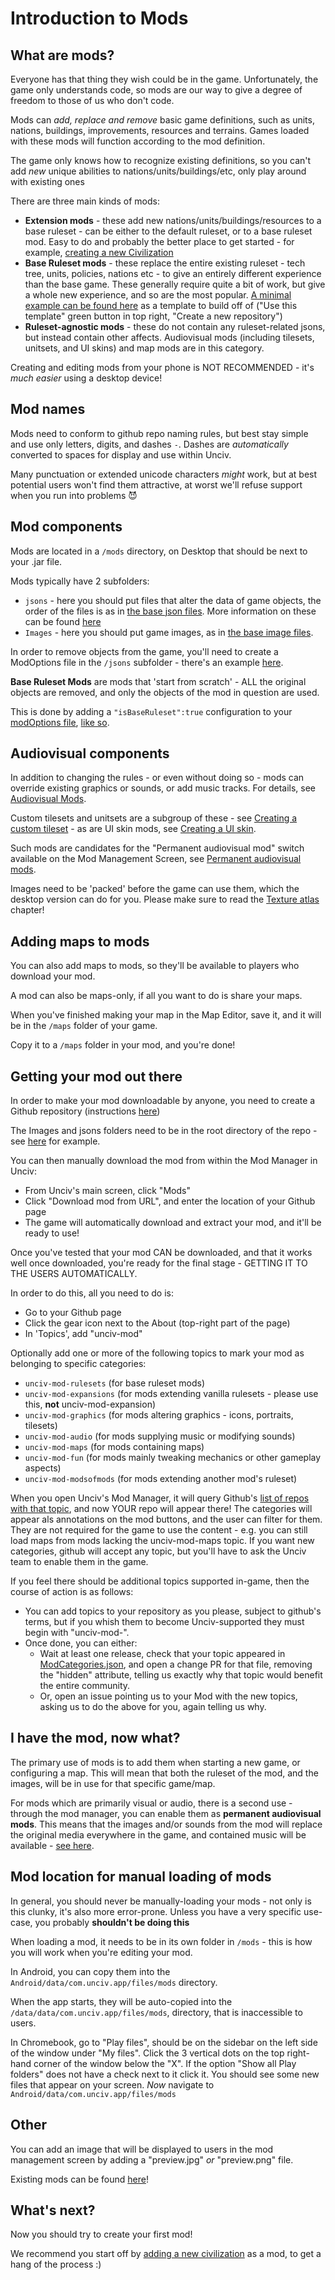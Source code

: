 # Introduction to Mods

## What are mods?

Everyone has that thing they wish could be in the game.
Unfortunately, the game only understands code, so mods are our way to give a degree of freedom to those of us who don't code.

Mods can *add, replace and remove* basic game definitions, such as units, nations, buildings, improvements, resources and terrains.
Games loaded with these mods will function according to the mod definition.

The game only knows how to recognize existing definitions, so you can't add *new* unique abilities to nations/units/buildings/etc, only play around with existing ones

There are three main kinds of mods:

-   **Extension mods** - these add new nations/units/buildings/resources to a base ruleset - can be either to the default ruleset, or to a base ruleset mod. Easy to do and probably the better place to get started - for example, [creating a new Civilization](Making-a-new-Civilization.md)
-   **Base Ruleset mods** - these replace the entire existing ruleset - tech tree, units, policies, nations etc - to give an entirely different experience than the base game. These generally require quite a bit of work, but give a whole new experience, and so are the most popular. [A minimal example can be found here](https://github.com/yairm210/Unciv-minimal-base-ruleset) as a template to build off of ("Use this template" green button in top right, "Create a new repository")
-   **Ruleset-agnostic mods** - these do not contain any ruleset-related jsons, but instead contain other affects. Audiovisual mods (including tilesets, unitsets, and UI skins) and map mods are in this category.

Creating and editing mods from your phone is NOT RECOMMENDED - it's *much easier* using a desktop device!

## Mod names

Mods need to conform to github repo naming rules, but best stay simple and use only letters, digits, and dashes `-`.
Dashes are _automatically_ converted to spaces for display and use within Unciv.

Many punctuation or extended unicode characters _might_ work, but at best potential users won't find them attractive, at worst we'll refuse support when you run into problems :smiling_imp:

## Mod components

Mods are located in a `/mods` directory, on Desktop that should be next to your .jar file.

Mods typically have 2 subfolders:

-   `jsons` - here you should put files that alter the data of game objects, the order of the files is as in [the base json files](https://github.com/yairm210/Unciv/tree/master/android/assets/jsons). More information on these can be found [here](Mod-file-structure/1-Overview.md)
-   `Images` - here you should put game images, as in [the base image files](https://github.com/yairm210/Unciv/tree/master/android/Images).

In order to remove objects from the game, you'll need to create a ModOptions file in the `/jsons` subfolder - there's an example [here](https://github.com/yairm210/Unciv-mod-example/blob/master/Removing%20Things/jsons/ModOptions.json).

**Base Ruleset Mods** are mods that 'start from scratch' - ALL the original objects are removed, and only the objects of the mod in question are used.

This is done by adding a `"isBaseRuleset":true` configuration to your [modOptions file](Mod-file-structure/5-Miscellaneous-JSON-files.md#modoptionsjson), [like so](https://github.com/k4zoo/Civilization-6-Mod/blob/master/jsons/ModOptions.json).

## Audiovisual components

In addition to changing the rules - or even without doing so - mods can override existing graphics or sounds, or add music tracks. For details, see [Audiovisual Mods](Images-and-Audio.md).

Custom tilesets and unitsets are a subgroup of these - see [Creating a custom tileset](Creating-a-custom-tileset.md) - as are UI skin mods, see [Creating a UI skin](Creating-a-UI-skin.md).

Such mods are candidates for the "Permanent audiovisual mod" switch available on the Mod Management Screen, see [Permanent audiovisual mods](Images-and-Audio.md#permanent-audiovisual-mods).

Images need to be 'packed' before the game can use them, which the desktop version can do for you. Please make sure to read the [Texture atlas](Images-and-Audio.md#images-and-the-texture-atlas) chapter!

## Adding maps to mods

You can also add maps to mods, so they'll be available to players who download your mod.

A mod can also be maps-only, if all you want to do is share your maps.

When you've finished making your map in the Map Editor, save it, and it will be in the `/maps` folder of your game.

Copy it to a `/maps` folder in your mod, and you're done!

## Getting your mod out there

In order to make your mod downloadable by anyone, you need to create a Github repository (instructions [here](https://docs.github.com/en/github/getting-started-with-github/create-a-repo))

The Images and jsons folders need to be in the root directory of the repo - see [here](https://github.com/yairm210/Unciv-IV-mod) for example.

You can then manually download the mod from within the Mod Manager in Unciv:

-   From Unciv's main screen, click "Mods"
-   Click "Download mod from URL", and enter the location of your Github page
-   The game will automatically download and extract your mod, and it'll be ready to use!

Once you've tested that your mod CAN be downloaded, and that it works well once downloaded, you're ready for the final stage - GETTING IT TO THE USERS AUTOMATICALLY.

In order to do this, all you need to do is:

-   Go to your Github page
-   Click the gear icon next to the About (top-right part of the page)
-   In 'Topics', add "unciv-mod"

Optionally add one or more of the following topics to mark your mod as belonging to specific categories:

-   `unciv-mod-rulesets` (for base ruleset mods)
-   `unciv-mod-expansions` (for mods extending vanilla rulesets - please use this, **not** unciv-mod-expansion)
-   `unciv-mod-graphics` (for mods altering graphics - icons, portraits, tilesets)
-   `unciv-mod-audio` (for mods supplying music or modifying sounds)
-   `unciv-mod-maps` (for mods containing maps)
-   `unciv-mod-fun` (for mods mainly tweaking mechanics or other gameplay aspects)
-   `unciv-mod-modsofmods` (for mods extending another mod's ruleset)

When you open Unciv's Mod Manager, it will query Github's [list of repos with that topic](https://github.com/topics/unciv-mod), and now YOUR repo will appear there!
The categories will appear als annotations on the mod buttons, and the user can filter for them. They are not required for the game to use the content - e.g. you can still load maps from mods lacking the unciv-mod-maps topic.
If you want new categories, github will accept any topic, but you'll have to ask the Unciv team to enable them in the game.

If you feel there should be additional topics supported in-game, then the course of action is as follows:

-    You can add topics to your repository as you please, subject to github's terms, but if you whish them to become Unciv-supported they must begin with "unciv-mod-".
-    Once done, you can either:
     - Wait at least one release, check that your topic appeared in [ModCategories.json](https://github.com/yairm210/Unciv/blob/master/android/assets/jsons/ModCategories.json), and open a change PR for that file, removing the "hidden" attribute, telling us exactly why that topic would benefit the entire community.
     - Or, open an issue pointing us to your Mod with the new topics, asking us to do the above for you, again telling us why.

## I have the mod, now what?

The primary use of mods is to add them when starting a new game, or configuring a map. This will mean that both the ruleset of the mod, and the images, will be in use for that specific game/map.

For mods which are primarily visual or audio, there is a second use - through the mod manager, you can enable them as **permanent audiovisual mods**. This means that the images and/or sounds from the mod will replace the original media everywhere in the game, and contained music will be available - [see here](Images-and-Audio.md#supply-additional-music).

## Mod location for manual loading of mods

In general, you should never be manually-loading your mods - not only is this clunky, it's also more error-prone. Unless you have a very specific use-case, you probably **shouldn't be doing this**

When loading a mod, it needs to be in its own folder in `/mods` - this is how you will work when you're editing your mod.

In Android, you can copy them into the `Android/data/com.unciv.app/files/mods` directory.

When the app starts, they will be auto-copied into the `/data/data/com.unciv.app/files/mods`, directory, that is inaccessible to users.

In Chromebook, go to "Play files", should be on the sidebar on the left side of the window under "My files". Click the 3 vertical dots on the top right-hand corner of the window below the "X".
If the option "Show all Play folders" does not have a check next to it click it. You should see some new files that appear on your screen. *Now* navigate to `Android/data/com.unciv.app/files/mods`

## Other

You can add an image that will be displayed to users in the mod management screen by adding a "preview.jpg" _or_ "preview.png" file.

Existing mods can be found [here](https://github.com/topics/unciv-mod)!

## What's next?

Now you should try to create your first mod!

We recommend you start off by [adding a new civilization](Making-a-new-Civilization.md) as a mod, to get a hang of the process :)
